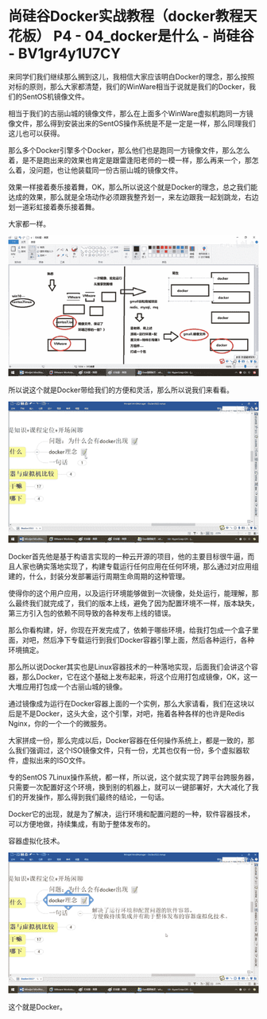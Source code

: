 # 尚硅谷Docker实战教程（docker教程天花板） P4 - 04_docker是什么 - 尚硅谷 - BV1gr4y1U7CY

来同学们我们继续那么搁到这儿，我相信大家应该明白Docker的理念，那么按照对标的原则，那么大家都清楚，我们的WinWare相当于说就是我们的Docker，我们的SentOS机镜像文件。

相当于我们的古丽山城的镜像文件，那么在上面多个WinWare虚拟机跑同一方镜像文件，那么得到安装出来的SentOS操作系统是不是一定是一样，那么同理我们这儿也可以获得。

那么多个Docker引擎多个Docker，那么他们也是跑同一方镜像文件，那么怎么着，是不是跑出来的效果也肯定是跟雷逢阳老师的一模一样，那么再来一个，那怎么着，没问题，也让他装载同一份古丽山城的镜像文件。

效果一样接着奏乐接着舞，OK，那么所以说这个就是Docker的理念，总之我们能达成的效果，那么就是全场动作必须跟我整齐划一，来左边跟我一起划跳龙，右边划一道彩虹接着奏乐接着舞。

大家都一样。

![](img/e6324683df8bfe8bf0d59bbd6ff17cf6_1.png)

所以说这个就是Docker带给我们的方便和灵活，那么所以说我们来看看。

![](img/e6324683df8bfe8bf0d59bbd6ff17cf6_3.png)

Docker首先他是基于构语言实现的一种云开源的项目，他的主要目标很牛逼，而且人家也确实落地实现了，构建专载运行任何应用在任何环境，那么通过对应用组建的，什么，封装分发部署运行周期生命周期的这种管理。

使得你的这个用户应用，以及运行环境能够做到一次镜像，处处运行，能理解，那么最终我们就完成了，我们的版本上线，避免了因为配置环境不一样，版本缺失，第三方引入包的依赖不同导致的各种发布上线的错误。

那么你看构建，好，你现在开发完成了，依赖于哪些环境，给我打包成一个盒子里面，对吧，然后净下专载运行到我们Docker容器引擎上面，然后各种运行，各种环境搞定。

那么所以说Docker其实也是Linux容器技术的一种落地实现，后面我们会讲这个容器，那么Docker，它在这个基础上发布起来，将这个应用打包成镜像，OK，这一大堆应用打包成一个古丽山城的镜像。

通过镜像成为运行在Docker容器上面的一个实例，那么大家请看，我们在这块以后是不是Docker，这头大金，这个引擎，对吧，拖着各种各样的也许是Redis Nginx，你的一个一个的微服务。

大家拼成一份，那么完成以后，Docker容器在任何操作系统上，都是一致的，那么我们强调过，这个ISO镜像文件，只有一份，尤其也仅有一份，多个虚拟器软件，虚拟出来的ISO文件。

专的SentOS 7Linux操作系统，都一样，所以说，这个就实现了跨平台跨服务器，只需要一次配置好这个环境，换到别的机器上，就可以一键部署好，大大减化了我们的开发操作，那么得到我们最终的结论，一句话。

Docker它的出现，就是为了解决，运行环境和配置问题的一种，软件容器技术，可以方便地做，持续集成，有助于整体发布的。

容器虚拟化技术。

![](img/e6324683df8bfe8bf0d59bbd6ff17cf6_5.png)

这个就是Docker。
